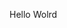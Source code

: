 Hello Wolrd





































































































































































































































































































































































































































































































































































































































































































































































































































































































































































































































